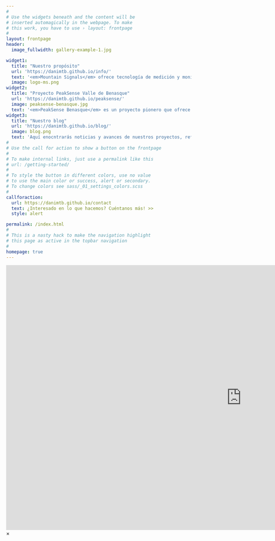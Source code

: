 ```yaml
---
#
# Use the widgets beneath and the content will be
# inserted automagically in the webpage. To make
# this work, you have to use › layout: frontpage
#
layout: frontpage
header:
  image_fullwidth: gallery-example-1.jpg

widget1:
  title: "Nuestro propósito"
  url: 'https://danimtb.github.io/info/'
  text: '<em>Mountain Signals</em> ofrece tecnología de medición y monitorización para entornos rurales o de difícil acceso.<br/>1. Sin necesidad de cobertura móvil ni internet<br/>2. Bajo impacto y mantenimiento.<br/>3. Transmisión de datos de largo alcance.<br/>4. Adaptable a cada necesidad.'
  image: logo-ms.png
widget2:
  title: "Proyecto PeakSense Valle de Benasque"
  url: 'https://danimtb.github.io/peaksense/'
  image: peaksense-benasque.jpg
  text: '<em>PeakSense Benasque</em> es un proyecto pionero que ofrece mediciones en tiempo real de los picos del valle de de Benasque gracias a la tecnología de Mountain Signals.'
widget3:
  title: "Nuestro blog"
  url: 'https://danimtb.github.io/blog/'
  image: blog.png
  text: 'Aquí enocntrarás noticias y avances de nuestros proyectos, referencias a nuestra tecnología y dispositivos, así como casos de usos y aplicaciones.'
#
# Use the call for action to show a button on the frontpage
#
# To make internal links, just use a permalink like this
# url: /getting-started/
#
# To style the button in different colors, use no value
# to use the main color or success, alert or secondary.
# To change colors see sass/_01_settings_colors.scss
#
callforaction:
  url: https://danimtb.github.io/contact
  text: ¿Interesado en lo que hacemos? Cuéntanos más! >>
  style: alert

permalink: /index.html
#
# This is a nasty hack to make the navigation highlight
# this page as active in the topbar navigation
#
homepage: true
---
```


<div id="videoModal" class="reveal-modal large" data-reveal="">
  <div class="flex-video widescreen vimeo" style="display: block;">
    <iframe width="1280" height="720" src="https://www.youtube.com/embed/3b5zCFSmVvU" frameborder="0" allowfullscreen></iframe>
  </div>
  <a class="close-reveal-modal">&#215;</a>
</div>
